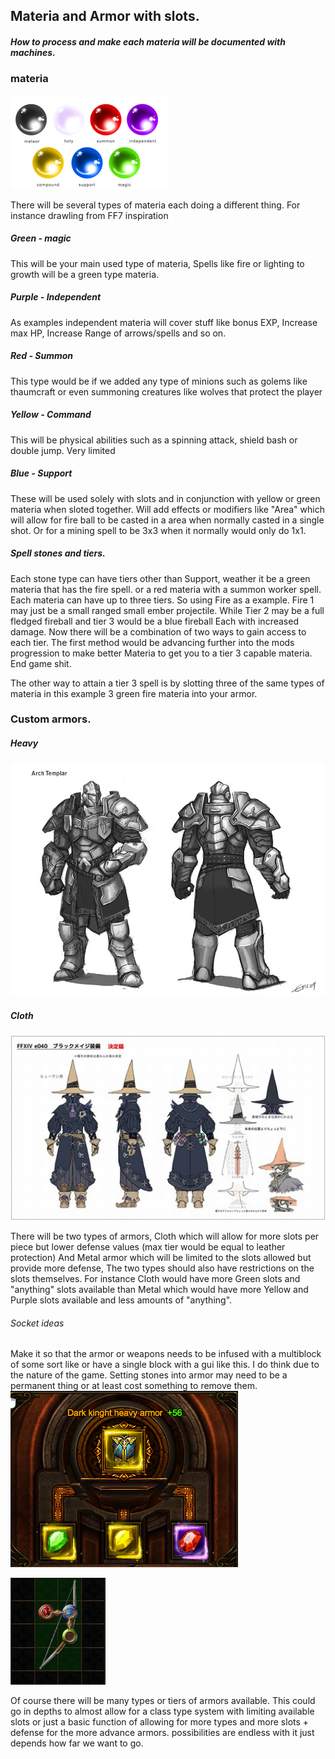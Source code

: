 ## Materia and Armor with slots.

##### How to process and make each materia will be documented with machines.

### materia

![](images/materia-types.jpg)


There will be several types of materia each doing a different thing. For instance drawling from FF7 inspiration

##### Green - magic
This will be your main used type of materia, Spells like fire or lighting to growth will be a green type materia.

##### Purple - Independent
As examples independent materia will cover stuff like bonus EXP, Increase max HP, Increase Range of arrows/spells and so on.

##### Red - Summon
This type would be if we added any type of minions such as golems like thaumcraft or even summoning creatures like wolves that protect the player

##### Yellow - Command
This will be physical abilities such as a spinning attack, shield bash or double jump. Very limited

##### Blue - Support
These will be used solely with slots and in conjunction with yellow or green materia when sloted together. Will add effects or modifiers like "Area" which will allow for fire ball to be casted in a area when normally casted in a single shot. Or for a mining spell to be 3x3 when it normally would only do 1x1.

##### Spell stones and tiers.

Each stone type can have tiers other than Support, weather it be a green materia that has the fire spell. or a red materia with a summon worker spell. Each materia can have up to three tiers. So using Fire as a example. Fire 1 may just be a small ranged small ember projectile. While Tier 2 may be a full fledged fireball and tier 3 would be a blue fireball Each with increased damage. Now there will be a combination of two ways to gain access to each tier. The first method would be advancing further into the mods progression to make better Materia to get you to a tier 3 capable materia. End game shit.

The other way to attain a tier 3 spell is by slotting three of the same types of materia in this example 3 green fire materia into your armor.

### Custom armors.

##### Heavy
![](images/arch_templar_by_thevampiredio.jpg)

##### Cloth
![](images/ffxiv-armor-epl-228.jpg)

There will be two types of armors, Cloth which will allow for more slots per piece but lower defense values (max tier would be equal to leather protection) And Metal armor which will be limited to the slots allowed but provide more defense, The two types should also have restrictions on the slots themselves. For instance Cloth would have more Green slots and "anything" slots available than Metal which would have more Yellow and Purple slots available and less amounts of "anything".  

###### Socket ideas

Make it so that the armor or weapons needs to be infused with a multiblock of some sort like or have a single block with a gui like this. I do think due to the nature of the game. Setting stones into armor may need to be a permanent thing or at least cost something to remove them.
![Good option](images/sockets.png)

![Another example.](images/Socket.png)

Of course there will be many types or tiers of armors available. This could go in depths to almost allow for a class type system with limiting available slots or just a basic function of allowing for more types and more slots + defense for the more advance armors. possibilities are endless with it just depends how far we want to go.    
